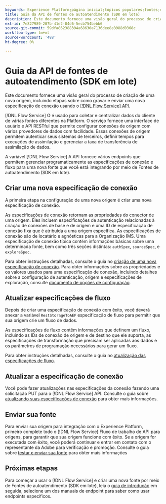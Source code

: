 ```yaml
---
keywords: Experience Platform;página inicial;tópicos populares;fontes;conectores;conectores de origem;fontes sdk;sdk;SDK
title: Guia da API de fontes de autoatendimento (SDK em lote)
description: Este documento fornece uma visão geral do processo de criação de uma nova origem, incluindo etapas sobre como recuperar, gravar e enviar uma nova especificação de conexão usando a API de Serviço de Fluxo.
exl-id: 7e827989-207b-41e2-84d6-5ecb754bebb6
source-git-commit: 59dfa862388394a68630a7136dee8e8988d0368c
workflow-type: tm+mt
source-wordcount: '488'
ht-degree: 0%

---
```


# Guia da API de fontes de autoatendimento (SDK em lote)

Este documento fornece uma visão geral do processo de criação de uma nova origem, incluindo etapas sobre como gravar e enviar uma nova especificação de conexão usando o [[!DNL Flow Service] API](https://www.adobe.io/experience-platform-apis/references/flow-service/).

[!DNL Flow Service] O é usado para coletar e centralizar dados do cliente de várias fontes diferentes na Platform. O serviço fornece uma interface de usuário e API RESTful que permite configurar conexões de origem com vários provedores de dados com facilidade. Essas conexões de origem permitem autenticar seus sistemas de terceiros, definir tempos para execuções de assimilação e gerenciar a taxa de transferência de assimilação de dados.

A variável [!DNL Flow Service] A API fornece vários endpoints que permitem gerenciar programaticamente as especificações de conexão e fluxo para uma nova fonte que você está integrando por meio de Fontes de autoatendimento (SDK em lote).

## Criar uma nova especificação de conexão

A primeira etapa na configuração de uma nova origem é criar uma nova especificação de conexão.

As especificações de conexão retornam as propriedades do conector de uma origem. Eles incluem especificações de autenticação relacionadas à criação de conexões de base e de origem e uma ID de especificação de conexão fixa que é atribuída a uma origem específica. As especificações de conexão são de locatário e agnósticas para a Organização IMS. Uma especificação de conexão típica contém informações básicas sobre uma determinada fonte, bem como três seções distintas: `authSpec`, `sourceSpec`, e `exploreSpec`.

Para obter instruções detalhadas, consulte o guia no [criação de uma nova especificação de conexão](./create.md). Para obter informações sobre as propriedades e os valores usados para uma especificação de conexão, incluindo detalhes sobre a configuração de autenticação, origem e especificações de exploração, consulte [documento de opções de configuração](../config/config.md).

## Atualizar especificações de fluxo

Depois de criar uma especificação de conexão com êxito, você deverá anexar a variável `RestStorageToAEP` especificação de fluxo para permitir que sua origem crie um fluxo de dados.

As especificações de fluxo contêm informações que definem um fluxo, incluindo as IDs de conexão de origem e de destino que ele suporta, as especificações de transformação que precisam ser aplicadas aos dados e os parâmetros de programação necessários para gerar um fluxo.

Para obter instruções detalhadas, consulte o guia no [atualização das especificações de fluxo](./update-flow-specs.md).

## Atualizar a especificação de conexão

Você pode fazer atualizações nas especificações da conexão fazendo uma solicitação PUT para o [!DNL Flow Service] API. Consulte o guia sobre [atualizando suas especificações de conexão](./update-connection-specs.md) para obter mais informações.

## Enviar sua fonte

Para enviar sua origem para integração com o Experience Platform, primeiro complete todo o [!DNL Flow Service] Fluxo de trabalho de API para origens, para garantir que sua origem funcione com êxito. Se a origem for executada com êxito, você poderá continuar e entrar em contato com o representante da Adobe para verificação e promoção. Consulte o guia sobre [testar e enviar sua fonte](./submit.md) para obter mais informações

## Próximas etapas

Para começar a usar o [!DNL Flow Service] e criar uma nova fonte por meio de Fontes de autoatendimento (SDK em lote), leia o [guia de introdução](./getting-started.md) em seguida, selecione um dos manuais de endpoint para saber como usar endpoints específicos.
